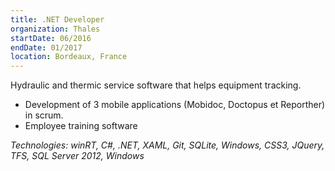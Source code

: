 ```yaml
---
title: .NET Developer
organization: Thales
startDate: 06/2016
endDate: 01/2017
location: Bordeaux, France
---
```


Hydraulic and thermic service software that helps equipment tracking.

- Development of 3 mobile applications (Mobidoc, Doctopus et Reporther) in scrum.
- Employee training software

*Technologies: winRT, C#, .NET, XAML, Git, SQLite, Windows, CSS3, JQuery, TFS, SQL Server 2012, Windows*